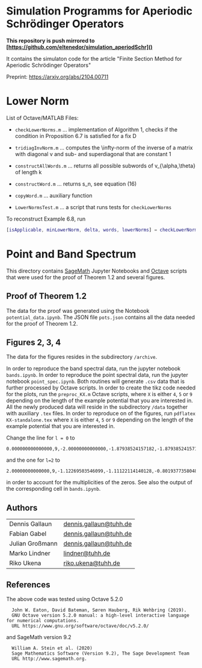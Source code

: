 # Simulation Programms for Aperiodic Schrödinger Operators

**This repository is push mirrored to [https://github.com/eltenedor/simulation_aperiodSchr]()**

It contains the simulaton code for the article "Finite Section Method for Aperiodic Schrödinger Operators"

Preprint: https://arxiv.org/abs/2104.00711

# Lower Norm
List of Octave/MATLAB Files:

* `checkLowerNorms.m` ... implementation of Algorithm 1, checks if the condition in Proposition 6.7 is satisfied for a fix D

* `tridiagInvNorm.m` ... computes the \infty-norm of the inverse of a matrix with diagonal v and sub- and superdiagonal that are constant 1

* `constructAllWords.m` ... returns all possible subwords of v_{\alpha,\theta} of length k

* `constructWord.m` ... returns s_n, see equation (16)

* `copyWord.m` ... auxiliary function

* `LowerNormsTest.m` ... a script that runs tests for `checkLowerNorms`

To reconstruct Example 6.8, run 

```matlab
[isApplicable, minLowerNorm, delta, words, lowerNorms] = checkLowerNorms(1, 1200, [2,1,3,2,4,1,4,1,2,1,1,1])
```

# Point and Band Spectrum

  This directory contains [SageMath](https://www.sagemath.org/) Jupyter Notebooks and [Octave](https://www.gnu.org/software/octave/) scripts that were used for the proof of Theorem 1.2 and several figures.

## Proof of Theorem 1.2

The data for the proof was generated using the Notebook `potential_data.ipynb`.
The JSON file `pots.json` contains all the data needed for the proof of Theorem 1.2.

## Figures 2, 3, 4

The data for the figures resides in the subdirectory `/archive`.

In order to reproduce the band spectral data, run the jupyter notebook `bands.ipynb`.
In order to reproduce the point spectral data, run the jupyter notebook `point_spec.ipynb`.
Both routines will generate `.csv` data that is further processed by Octave scripts.
In order to create the tikz code needed for the plots, run the `preproc_KX.m` Octave scripts, where `X` is either `4`, `5` or `9` depending on the length of the example potential that you are interested in.
All the newly produced data will reside in the subdirectory `/data` together with auxiliary `.tex` files. 
In order to reproduce on of the figures, run `pdflatex KX-standalone.tex` where `X` is either `4`, `5` or `9` depending on the length of the example potential that you are interested in.

Change the line for `l = 0` to
```
0.000000000000000,9,-2.00000000000000,-1.87938524157182,-1.87938524157182,-1.53208888623796,-1.53208888623796,-1.00000000000000,-1.00000000000000,-0.347296355333861,-0.347296355333861,0.347296355333861,0.347296355333861,1.00000000000000,1.00000000000000,1.53208888623796,1.53208888623796,1.87938524157182,1.87938524157182,2.00000000000000
```
and the one for `l=2` to
```
2.00000000000000,9,-1.12269503546099,-1.11122114140128,-0.801937735804838,-0.762512708829868,-0.341677503250975,-0.288537854368133,0.554958132087371,0.614111698460124,1.56339706474929,1.67439549622911,2.24697960371747,2.48317863579858,2.66734798160450,3.00000000000000,3.00000000000000,3.18291284403670,3.71593700828199,3.72536349954030
```
in order to account for the multiplicities of the zeros. See also the output of the corresponding cell in `bands.ipynb`.

## Authors

| | |
|-|-|
| Dennis Gallaun  | [dennis.gallaun@tuhh.de](mailto:dennis.gallaun@tuhh.de) |
| Fabian Gabel    | [dennis.gallaun@tuhh.de](mailto:fabian.gabel@tuhh.de) |
| Julian Großmann | [dennis.gallaun@tuhh.de](mailto:julian.großmann@tuhh.de) |
| Marko Lindner   | [lindner@tuhh.de](mailto:lindner@tuhh.de) |
| Riko Ukena      | [riko.ukena@tuhh.de](mailto:riko.ukena@tuhh.de) |

## References

The above code was tested using Octave  5.2.0
```
  John W. Eaton, David Bateman, Søren Hauberg, Rik Wehbring (2019).
  GNU Octave version 5.2.0 manual: a high-level interactive language for numerical computations.
  URL https://www.gnu.org/software/octave/doc/v5.2.0/
```
and SageMath version 9.2
```
  William A. Stein et al. (2020) 
  Sage Mathematics Software (Version 9.2), The Sage Development Team
  URL http://www.sagemath.org.
```




